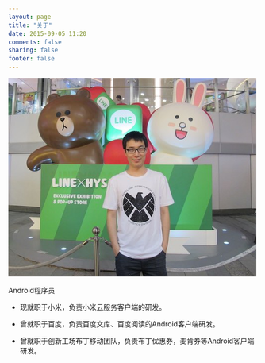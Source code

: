 ```yaml
---
layout: page
title: "关于"
date: 2015-09-05 11:20
comments: false
sharing: false
footer: false
---
```

![zhanghuimin](/images/about_me.jpg)

Android程序员

* 现就职于小米，负责小米云服务客户端的研发。

* 曾就职于百度，负责百度文库、百度阅读的Android客户端研发。

* 曾就职于创新工场布丁移动团队，负责布丁优惠券，麦肯券等Android客户端研发。

